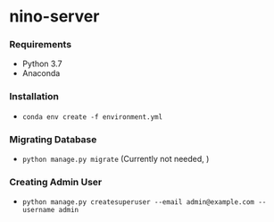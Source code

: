 # nino-server


### Requirements
* Python 3.7
* Anaconda

### Installation
* `conda env create -f environment.yml`

### Migrating Database
* `python manage.py migrate` (Currently not needed, )

### Creating Admin User
* `python manage.py createsuperuser --email admin@example.com --username admin`
